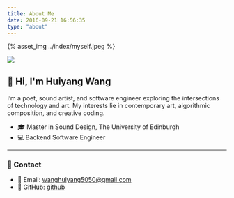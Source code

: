 ```yaml
---
title: About Me
date: 2016-09-21 16:56:35
type: "about"
---
```

{% asset_img ../index/myself.jpeg %}

![](/images/index/myself.jpeg)

## 👋 Hi, I'm Huiyang Wang

I’m a poet, sound artist, and software engineer exploring the intersections of technology and art. My interests lie in contemporary art, algorithmic composition, and creative coding.

-	🎓 Master in Sound Design, The University of Edinburgh
-	💻 Backend Software Engineer

---

### 💬 Contact

- 📮 Email: wanghuiyang5050@gmail.com
- 🐙 GitHub: [github](https://github.com/GrayOxygen)